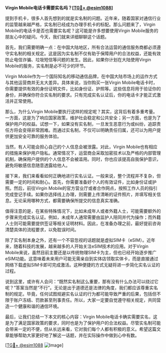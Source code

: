 **Virgin Mobile电话卡需要实名吗？[[TG💪+ @esim1088](https://t.me/s/esim1088)]**

提到手机卡，很多人首先想到的就是实名制的问题。近年来，随着国家对通信行业的监管越来越严格，实名制已经成为办理手机卡的标配。那么问题来了，Virgin Mobile的电话卡是否也需要实名呢？这可能是许多想要使用Virgin Mobile服务的朋友心中的疑问。今天，我们就来详细聊聊这个话题。

首先，我们需要明确一点：在中国大陆地区，所有合法运营的通信服务商都必须遵守实名制的相关规定。这是因为实名制不仅有助于保障用户的合法权益，还能有效防止电信诈骗、垃圾短信等问题的发生。因此，如果你计划在大陆使用Virgin Mobile的服务，实名制是必不可少的环节。

Virgin Mobile作为一个国际知名的移动通信品牌，在中国大陆市场上的运作方式与其他运营商并无太大差异。具体来说，当你购买一张Virgin Mobile电话卡时，你需要提供有效的身份证明文件，比如身份证、护照等。这些信息将用于验证你的身份，并确保你符合实名制的要求。只有完成实名认证后，你的电话卡才能正式激活并正常使用。

那么，为什么Virgin Mobile要执行这样的规定呢？其实，这背后有着多重考量。一方面，这是为了响应国家政策，维护社会稳定和公共安全；另一方面，也是为了保护用户的权益。试想一下，如果没有实名制，一旦发生恶意行为或纠纷，追踪责任方将会变得非常困难。而通过实名制，不仅可以明确责任归属，还可以为用户提供更加安全可靠的服务体验。

当然，有人可能会担心自己的个人信息会被泄露。对此，Virgin Mobile也有相应的措施来保护用户隐私。通常情况下，运营商会采取加密技术以及严格的内部管理机制，确保用户提供的个人信息不会被滥用。同时，你也应该提高自我保护意识，避免将敏感信息随意透露给他人。

接下来，我们来看看如何正确地进行实名认证。一般来说，整个流程并不复杂，但需要一定的时间和耐心。首先，你需要准备好个人的有效证件，比如身份证或护照。然后，前往Virgin Mobile的官方营业厅或者合作网点，按照工作人员的指引完成登记手续。如果你选择线上办理，则需要上传清晰的证件照片，并填写相关信息。无论采用哪种方式，都需要确保所提交的信息真实准确。

值得注意的是，在某些特殊情况下，比如未成年人或者外籍人士，可能需要额外的步骤来完成实名认证。例如，未成年人通常需要由监护人陪同并代为操作；而外籍人士则可能需要提供签证等相关证明材料。因此，在准备办理之前，最好提前咨询清楚具体的流程要求，以免耽误时间。

除了实名制本身之外，还有一个不容忽视的话题就是虚拟SIM卡（eSIM）。近年来，随着科技的发展，越来越多的人开始关注eSIM技术的应用。对于Virgin Mobile来说，虽然目前主要还是以传统物理SIM卡为主，但也已经开始逐步推广eSIM功能。这意味着未来用户可能无需亲自到实体店领取实体卡，而是直接通过网络下载虚拟SIM卡即可完成激活。这种便捷的方式无疑将进一步简化实名认证的过程。

说到这里，或许有人会问：“既然实名制这么重要，那有没有什么办法可以绕过它呢？”答案当然是“不行”。无论是出于道德还是法律的角度，我们都应该尊重实名制的规定。毕竟，任何试图规避实名认证的行为都可能导致严重的后果，包括但不限于账户冻结、罚款甚至刑事责任。所以，大家一定要自觉遵守相关规定，共同营造一个健康和谐的通信环境。

最后，让我们总结一下本文的核心内容：Virgin Mobile电话卡确实需要实名，这是为了满足国家政策的要求，同时也是为了保护用户的合法权益。尽管实名制可能会带来一定的不便，但从长远来看，它对我们每个人都有积极的意义。希望这篇文章能够帮助大家更好地了解这一话题，并在实际操作中做到心中有数。

[[TG💪+ @esim1088](https://t.me/s/esim1088) ![Image](https://i.postimg.cc/4NQfJmqS/Snipaste-2025-05-13-00-14-12.png)]
